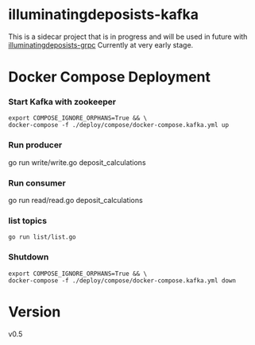 # illuminatingdeposists-kafka


This is a sidecar project that is in progress and 
will be used in future with [illuminatingdeposists-grpc]( https://github.com/rsachdeva/illuminatingdeposits-grpc )
Currently at very early stage.

# Docker Compose Deployment

### Start Kafka with zookeeper
```shell
export COMPOSE_IGNORE_ORPHANS=True && \
docker-compose -f ./deploy/compose/docker-compose.kafka.yml up 
```

### Run producer
go run write/write.go deposit_calculations

### Run consumer
go run read/read.go deposit_calculations

### list topics
```shell
go run list/list.go
```

### Shutdown
```shell
export COMPOSE_IGNORE_ORPHANS=True && \
docker-compose -f ./deploy/compose/docker-compose.kafka.yml down
```

# Version
v0.5